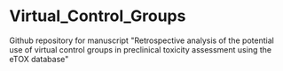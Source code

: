 # Virtual_Control_Groups
Github repository for manuscript "Retrospective analysis of the potential use of virtual control groups in preclinical toxicity assessment using the eTOX database"
